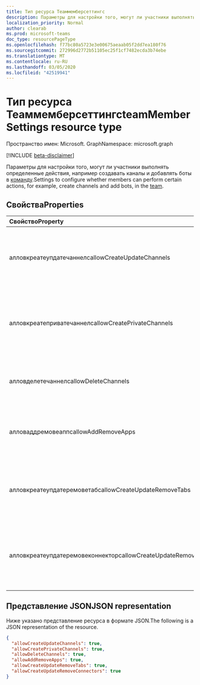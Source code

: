 ```yaml
---
title: Тип ресурса Теаммемберсеттингс
description: Параметры для настройки того, могут ли участники выполнять определенные действия, например создавать каналы и добавлять ботов в команде.
localization_priority: Normal
author: clearab
ms.prod: microsoft-teams
doc_type: resourcePageType
ms.openlocfilehash: f77bc80a5723e3e00675aeaab05f2dd7ea180f76
ms.sourcegitcommit: 272996d2772b51105ec25f1cf7482ecda3b74ebe
ms.translationtype: MT
ms.contentlocale: ru-RU
ms.lasthandoff: 03/05/2020
ms.locfileid: "42519941"
---
```

# <a name="teammembersettings-resource-type"></a><span data-ttu-id="306d8-103">Тип ресурса Теаммемберсеттингс</span><span class="sxs-lookup"><span data-stu-id="306d8-103">teamMemberSettings resource type</span></span>

<span data-ttu-id="306d8-104">Пространство имен: Microsoft. Graph</span><span class="sxs-lookup"><span data-stu-id="306d8-104">Namespace: microsoft.graph</span></span>

[!INCLUDE [beta-disclaimer](../../includes/beta-disclaimer.md)]

<span data-ttu-id="306d8-105">Параметры для настройки того, могут ли участники выполнять определенные действия, например создавать каналы и добавлять боты в [команду](team.md).</span><span class="sxs-lookup"><span data-stu-id="306d8-105">Settings to configure whether members can perform certain actions, for example, create channels and add bots, in the [team](team.md).</span></span>

## <a name="properties"></a><span data-ttu-id="306d8-106">Свойства</span><span class="sxs-lookup"><span data-stu-id="306d8-106">Properties</span></span>
| <span data-ttu-id="306d8-107">Свойство</span><span class="sxs-lookup"><span data-stu-id="306d8-107">Property</span></span>     | <span data-ttu-id="306d8-108">Тип</span><span class="sxs-lookup"><span data-stu-id="306d8-108">Type</span></span>   |<span data-ttu-id="306d8-109">Описание</span><span class="sxs-lookup"><span data-stu-id="306d8-109">Description</span></span>|
|:---------------|:--------|:----------|
|<span data-ttu-id="306d8-110">алловкреатеупдатечаннелс</span><span class="sxs-lookup"><span data-stu-id="306d8-110">allowCreateUpdateChannels</span></span>|<span data-ttu-id="306d8-111">Логический</span><span class="sxs-lookup"><span data-stu-id="306d8-111">Boolean</span></span>|<span data-ttu-id="306d8-112">Если задано значение true, участники могут добавлять и обновлять любые каналы.</span><span class="sxs-lookup"><span data-stu-id="306d8-112">If set to true, members can add and update any channels.</span></span>|
|<span data-ttu-id="306d8-113">алловкреатеприватечаннелс</span><span class="sxs-lookup"><span data-stu-id="306d8-113">allowCreatePrivateChannels</span></span>|<span data-ttu-id="306d8-114">Логический</span><span class="sxs-lookup"><span data-stu-id="306d8-114">Boolean</span></span>|<span data-ttu-id="306d8-115">Если задано значение true, участники могут добавлять и обновлять частные каналы.</span><span class="sxs-lookup"><span data-stu-id="306d8-115">If set to true, members can add and update private channels.</span></span>|
|<span data-ttu-id="306d8-116">алловделетечаннелс</span><span class="sxs-lookup"><span data-stu-id="306d8-116">allowDeleteChannels</span></span>|<span data-ttu-id="306d8-117">Логический</span><span class="sxs-lookup"><span data-stu-id="306d8-117">Boolean</span></span>|<span data-ttu-id="306d8-118">Если задано значение true, участники могут удалять каналы.</span><span class="sxs-lookup"><span data-stu-id="306d8-118">If set to true, members can delete channels.</span></span>|
|<span data-ttu-id="306d8-119">алловаддремовеаппс</span><span class="sxs-lookup"><span data-stu-id="306d8-119">allowAddRemoveApps</span></span>|<span data-ttu-id="306d8-120">Логический</span><span class="sxs-lookup"><span data-stu-id="306d8-120">Boolean</span></span>|<span data-ttu-id="306d8-121">Если задано значение true, участники могут добавлять и удалять приложения.</span><span class="sxs-lookup"><span data-stu-id="306d8-121">If set to true, members can add and remove apps.</span></span>|
|<span data-ttu-id="306d8-122">алловкреатеупдатеремоветабс</span><span class="sxs-lookup"><span data-stu-id="306d8-122">allowCreateUpdateRemoveTabs</span></span>|<span data-ttu-id="306d8-123">Логический</span><span class="sxs-lookup"><span data-stu-id="306d8-123">Boolean</span></span>|<span data-ttu-id="306d8-124">Если задано значение true, члены могут добавлять, обновлять и удалять вкладки.</span><span class="sxs-lookup"><span data-stu-id="306d8-124">If set to true, members can add, update, and remove tabs.</span></span> |
|<span data-ttu-id="306d8-125">алловкреатеупдатеремовеконнекторс</span><span class="sxs-lookup"><span data-stu-id="306d8-125">allowCreateUpdateRemoveConnectors</span></span>|<span data-ttu-id="306d8-126">Логический</span><span class="sxs-lookup"><span data-stu-id="306d8-126">Boolean</span></span>|<span data-ttu-id="306d8-127">Если задано значение true, участники могут добавлять, обновлять и удалять соединители.</span><span class="sxs-lookup"><span data-stu-id="306d8-127">If set to true, members can add, update, and remove connectors.</span></span>|

## <a name="json-representation"></a><span data-ttu-id="306d8-128">Представление JSON</span><span class="sxs-lookup"><span data-stu-id="306d8-128">JSON representation</span></span>

<span data-ttu-id="306d8-129">Ниже указано представление ресурса в формате JSON.</span><span class="sxs-lookup"><span data-stu-id="306d8-129">The following is a JSON representation of the resource.</span></span>

<!-- {
  "blockType": "resource",
  "@odata.type": "microsoft.graph.teamMemberSettings"
}-->

```json
{
  "allowCreateUpdateChannels": true,
  "allowCreatePrivateChannels": true,
  "allowDeleteChannels": true,
  "allowAddRemoveApps": true,
  "allowCreateUpdateRemoveTabs": true,
  "allowCreateUpdateRemoveConnectors": true
}
```

<!-- uuid: 8fcb5dbc-d5aa-4681-8e31-b001d5168d79
2015-10-25 14:57:30 UTC -->
<!--
{
  "type": "#page.annotation",
  "description": "team's memberSettings resource",
  "keywords": "",
  "section": "documentation",
  "tocPath": "",
  "suppressions": []
}
-->
